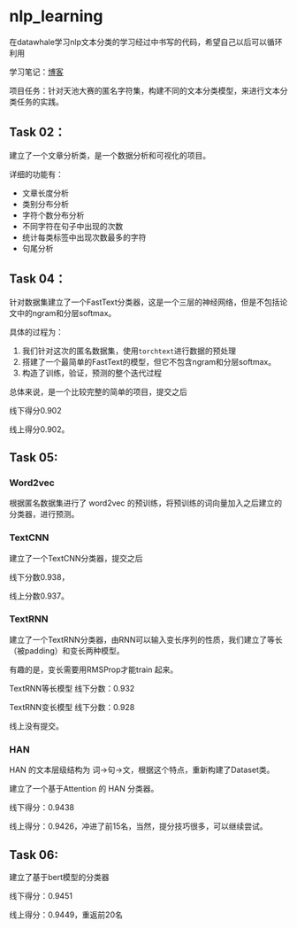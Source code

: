 # nlp_learning
 在datawhale学习nlp文本分类的学习经过中书写的代码，希望自己以后可以循环利用
 
 学习笔记：[博客](https://www.yuque.com/zzhijiki/ssgfub)
 
 项目任务：针对天池大赛的匿名字符集，构建不同的文本分类模型，来进行文本分类任务的实践。

## Task 02：

建立了一个文章分析类，是一个数据分析和可视化的项目。

详细的功能有：

- 文章长度分析
- 类别分布分析
- 字符个数分布分析
- 不同字符在句子中出现的次数
- 统计每类标签中出现次数最多的字符
- 句尾分析



## Task 04：

针对数据集建立了一个FastText分类器，这是一个三层的神经网络，但是不包括论文中的ngram和分层softmax。

具体的过程为：

1. 我们针对这次的匿名数据集，使用`torchtext`进行数据的预处理
2. 搭建了一个最简单的FastText的模型，但它不包含ngram和分层softmax。
3. 构造了训练，验证，预测的整个迭代过程

总体来说，是一个比较完整的简单的项目，提交之后

线下得分0.902

线上得分0.902。



## Task 05:

### Word2vec

根据匿名数据集进行了 word2vec 的预训练，将预训练的词向量加入之后建立的分类器，进行预测。

### TextCNN

建立了一个TextCNN分类器，提交之后

线下分数0.938，

线上分数0.937。


### TextRNN

建立了一个TextRNN分类器，由RNN可以输入变长序列的性质，我们建立了等长（被padding）和变长两种模型。

有趣的是，变长需要用RMSProp才能train 起来。

TextRNN等长模型 线下分数：0.932

TextRNN变长模型 线下分数：0.928

线上没有提交。

### HAN

HAN 的文本层级结构为 词→句→文，根据这个特点，重新构建了Dataset类。

建立了一个基于Attention 的 HAN 分类器。

线下得分：0.9438

线上得分：0.9426，冲进了前15名，当然，提分技巧很多，可以继续尝试。

## Task 06:

建立了基于bert模型的分类器

线下得分：0.9451

线上得分：0.9449，重返前20名
